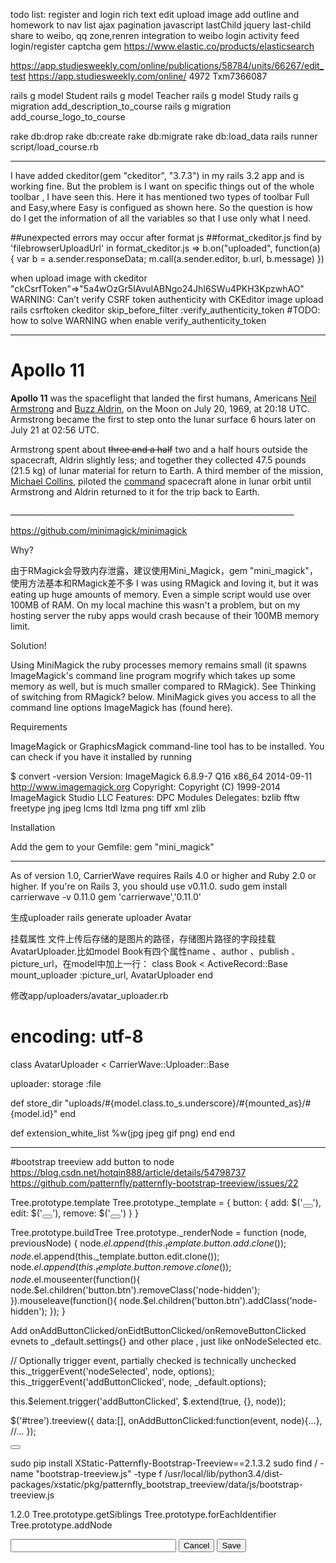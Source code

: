 todo list:
register and login
rich text edit
upload image
add outline and homework to nav list
ajax pagination
javascript lastChild jquery last-child
share to weibo, qq zone,renren
integration to weibo login
activity feed
login/register captcha gem
https://www.elastic.co/products/elasticsearch



https://app.studiesweekly.com/online/publications/58784/units/66267/edit_test
https://app.studiesweekly.com/online/
4972
Txm7366087

rails g model Student
rails g model Teacher
rails g model Study
rails g migration add_description_to_course
rails g migration add_course_logo_to_course

rake db:drop
rake db:create
rake db:migrate
rake db:load_data
rails runner script/load_course.rb

_______________________________________________________________________
I have added ckeditor(gem "ckeditor", "3.7.3") in my rails 3.2 app and is working fine.
But the problem is I want on specific things out of the whole toolbar , I have seen this.
Here it has mentioned two types of toolbar Full and Easy,where Easy is configued as shown here.
So the question is how do I get the information of all the variables so that I use only what I need.

##unexpected errors may occur after format js 
##format_ckeditor.js
find by 'filebrowserUploadUrl' in format_ckeditor.js
=>
b.on("uploaded",
	function(a) {
		var b = a.sender.responseData;
		m.call(a.sender.editor, b.url, b.message)
})

when upload image with ckeditor
"ckCsrfToken"=>"5a4wOzGr5IAvuIABNgo24JhI6SWu4PKH3KpzwhAO"
WARNING: Can’t verify CSRF token authenticity with CKEditor image upload
rails csrftoken ckeditor
skip_before_filter  :verify_authenticity_token
#TODO: how to solve WARNING when enable verify_authenticity_token
_______________________________________________________________________

<h1>Apollo 11</h1>
<p><strong>Apollo 11</strong> was the spaceflight that landed the first humans, Americans <a href="http://en.wikipedia.org/wiki/Neil_Armstrong">Neil Armstrong</a> and <a href="http://en.wikipedia.org/wiki/Buzz_Aldrin">Buzz Aldrin</a>, on the Moon on July 20, 1969, at 20:18 UTC. Armstrong became the first to step onto the lunar surface 6 hours later on July 21 at 02:56 UTC.</p>
<p>Armstrong spent about <s>three and a half</s> two and a half hours outside the spacecraft, Aldrin slightly less; and together they collected 47.5 pounds (21.5&nbsp;kg) of lunar material for return to Earth. A third member of the mission, <a href="http://en.wikipedia.org/wiki/Michael_Collins_(astronaut)">Michael Collins</a>, piloted the <a href="http://en.wikipedia.org/wiki/Apollo_Command/Service_Module">command</a> spacecraft alone in lunar orbit until Armstrong and Aldrin returned to it for the trip back to Earth.
</p>
_______________________________________________________________________

https://github.com/minimagick/minimagick

Why?

由于RMagick会导致内存泄露，建议使用Mini_Magick，gem "mini_magick"，使用方法基本和RMagick差不多
I was using RMagick and loving it, but it was eating up huge amounts of memory. Even a simple script would use over 100MB of RAM. On my local machine this wasn't a problem, but on my hosting server the ruby apps would crash because of their 100MB memory limit.

Solution!

Using MiniMagick the ruby processes memory remains small (it spawns ImageMagick's command line program mogrify which takes up some memory as well, but is much smaller compared to RMagick). See Thinking of switching from RMagick? below.
MiniMagick gives you access to all the command line options ImageMagick has (found here).

Requirements

ImageMagick or GraphicsMagick command-line tool has to be installed. You can check if you have it installed by running

$ convert -version
Version: ImageMagick 6.8.9-7 Q16 x86_64 2014-09-11 http://www.imagemagick.org
Copyright: Copyright (C) 1999-2014 ImageMagick Studio LLC
Features: DPC Modules
Delegates: bzlib fftw freetype jng jpeg lcms ltdl lzma png tiff xml zlib

Installation

Add the gem to your Gemfile:
gem "mini_magick"
_______________________________________________________________________
As of version 1.0, CarrierWave requires Rails 4.0 or higher and Ruby 2.0 or higher. If you're on Rails 3, you should use v0.11.0.
sudo gem install carrierwave -v 0.11.0
gem 'carrierwave','0.11.0'

生成uploader
rails generate uploader Avatar

挂载属性
文件上传后存储的是图片的路径，存储图片路径的字段挂载AvatarUploader.比如model Book有四个属性name 、author 、publish 、picture_url，在model中加上一行：
class Book < ActiveRecord::Base
    mount_uploader :picture_url, AvatarUploader
end

修改app/uploaders/avatar_uploader.rb

# encoding: utf-8
class AvatarUploader < CarrierWave::Uploader::Base

uploader:
  storage :file

  def store_dir
    "uploads/#{model.class.to_s.underscore}/#{mounted_as}/#{model.id}"
  end

   def extension_white_list
     %w(jpg jpeg gif png)
   end
end
_______________________________________________________________________
#bootstrap treeview add button to node
https://blog.csdn.net/hotqin888/article/details/54798737
https://github.com/patternfly/patternfly-bootstrap-treeview/issues/22

Tree.prototype.template
Tree.prototype._template = {
	button: {
	add: $('<button class="add-btn btn glyphicon glyphicon-plus-sign node-hidden"></button>'),
	edit: $('<button class="btn glyphicon glyphicon-edit node-hidden"></button>'),
	remove: $('<button class="btn glyphicon glyphicon-remove-sign node-hidden"></button>')
	}
}


Tree.prototype.buildTree
Tree.prototype._renderNode = function (node, previousNode) {
	node.$el.append(this._template.button.add.clone());
	node.$el.append(this._template.button.edit.clone());
	node.$el.append(this._template.button.remove.clone());
	node.$el.mouseenter(function(){
		node.$el.children('button.btn').removeClass('node-hidden');
	}).mouseleave(function(){
		node.$el.children('button.btn').addClass('node-hidden');
	});
}


Add onAddButtonClicked/onEidtButtonClicked/onRemoveButtonClicked evnets 
to _default.settings{} and other place , just like onNodeSelected etc.

// Optionally trigger event, partially checked is technically unchecked
this._triggerEvent('nodeSelected', node, options);
this._triggerEvent('addButtonClicked', node, _default.options);

this.$element.trigger('addButtonClicked', $.extend(true, {}, node));

$('#tree').treeview({
data:[],
onAddButtonClicked:function(event, node){...},
//...
});

<button class="add-btn btn glyphicon glyphicon-plus-sign node-hidden"></button>

sudo pip install XStatic-Patternfly-Bootstrap-Treeview==2.1.3.2
sudo find / -name "bootstrap-treeview.js" -type f
/usr/local/lib/python3.4/dist-packages/xstatic/pkg/patternfly_bootstrap_treeview/data/js/bootstrap-treeview.js

1.2.0
Tree.prototype.getSiblings
Tree.prototype.forEachIdentifier
Tree.prototype.addNode


<form name="create-section" method="post" id="create-section-111" class="new_chapter" action="/admin/chapters/222/sections" accept-charset="UTF-8">
  <input type="text" size="30" name="section[title]" id="section_title" class="form-control">
  <button class="cancel btn">Cancel</button>	
  <button class="save btn">Save</button>
</form>





